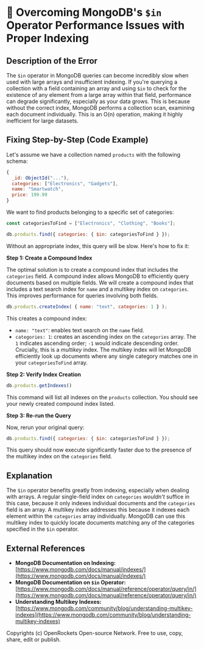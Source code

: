 # 🐞 Overcoming MongoDB's `$in` Operator Performance Issues with Proper Indexing


## Description of the Error

The `$in` operator in MongoDB queries can become incredibly slow when used with large arrays and insufficient indexing.  If you're querying a collection with a field containing an array and using `$in` to check for the existence of any element from a large array within that field, performance can degrade significantly, especially as your data grows.  This is because without the correct index, MongoDB performs a collection scan, examining each document individually. This is an O(n) operation, making it highly inefficient for large datasets.

## Fixing Step-by-Step (Code Example)

Let's assume we have a collection named `products` with the following schema:

```javascript
{
  _id: ObjectId("..."),
  categories: ["Electronics", "Gadgets"],
  name: "Smartwatch",
  price: 199.99
}
```

We want to find products belonging to a specific set of categories:

```javascript
const categoriesToFind = ["Electronics", "Clothing", "Books"];

db.products.find({ categories: { $in: categoriesToFind } });
```

Without an appropriate index, this query will be slow.  Here's how to fix it:

**Step 1: Create a Compound Index**

The optimal solution is to create a compound index that includes the `categories` field.  A compound index allows MongoDB to efficiently query documents based on multiple fields. We will create a compound index that includes a text search index for `name` and a multikey index on `categories`. This improves performance for queries involving both fields.

```javascript
db.products.createIndex( { name: "text", categories: 1 } );
```

This creates a compound index:

* `name: "text"`: enables text search on the `name` field.
* `categories: 1`: creates an ascending index on the `categories` array.  The `1` indicates ascending order; `-1` would indicate descending order.  Crucially, this is a *multikey* index. The multikey index will let MongoDB efficiently look up documents where any single category matches one in your `categoriesToFind` array.


**Step 2: Verify Index Creation**

```javascript
db.products.getIndexes()
```

This command will list all indexes on the `products` collection. You should see your newly created compound index listed.

**Step 3: Re-run the Query**

Now, rerun your original query:

```javascript
db.products.find({ categories: { $in: categoriesToFind } });
```

This query should now execute significantly faster due to the presence of the multikey index on the `categories` field.

## Explanation

The `$in` operator benefits greatly from indexing, especially when dealing with arrays.  A regular single-field index on `categories` *wouldn't* suffice in this case, because it only indexes individual documents and the `categories` field is an array. A multikey index addresses this because it indexes each element within the `categories` array individually.  MongoDB can use this multikey index to quickly locate documents matching any of the categories specified in the `$in` operator.


## External References

* **MongoDB Documentation on Indexing:** [https://www.mongodb.com/docs/manual/indexes/](https://www.mongodb.com/docs/manual/indexes/)
* **MongoDB Documentation on `$in` Operator:** [https://www.mongodb.com/docs/manual/reference/operator/query/in/](https://www.mongodb.com/docs/manual/reference/operator/query/in/)
* **Understanding Multikey Indexes:** [https://www.mongodb.com/community/blog/understanding-multikey-indexes](https://www.mongodb.com/community/blog/understanding-multikey-indexes)


Copyrights (c) OpenRockets Open-source Network. Free to use, copy, share, edit or publish.

